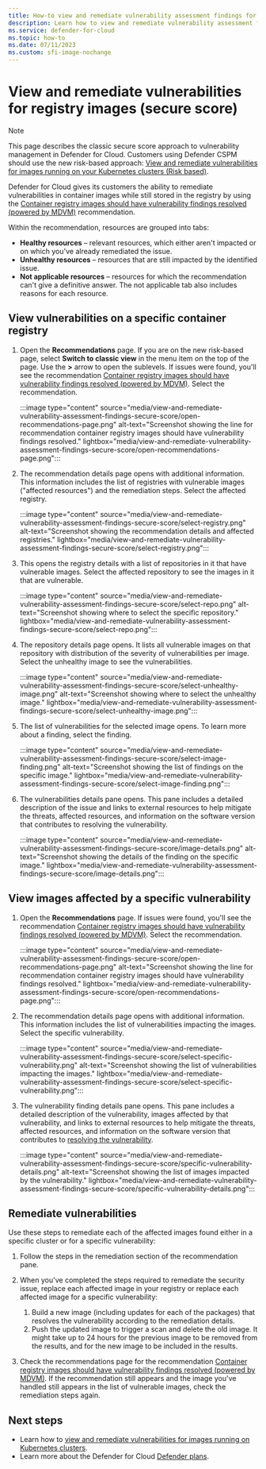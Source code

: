 ```yaml
---
title: How-to view and remediate vulnerability assessment findings for registry images (Secure Score).
description: Learn how to view and remediate vulnerability assessment findings for registry images  (Secure Score).
ms.service: defender-for-cloud
ms.topic: how-to
ms.date: 07/11/2023
ms.custom: sfi-image-nochange
---
```


# View and remediate vulnerabilities for registry images (secure score)

> [!NOTE]
> This page describes the classic secure score approach to vulnerability management in Defender for Cloud. Customers using Defender CSPM should use the new risk-based approach: [View and remediate vulnerabilities for images running on your Kubernetes clusters (Risk based)](view-and-remediate-vulnerabilities-for-images.md).


Defender for Cloud gives its customers the ability to remediate vulnerabilities in container images while still stored in the registry by using the [Container registry images should have vulnerability findings resolved (powered by MDVM)](https://portal.azure.com/#blade/Microsoft_Azure_Security/RecommendationsBlade/assessmentKey/c0b7cfc6-3172-465a-b378-53c7ff2cc0d5) recommendation.

Within the recommendation, resources are grouped into tabs:  

- **Healthy resources** – relevant resources, which either aren't impacted or on which you've already remediated the issue.  
- **Unhealthy resources** – resources that are still impacted by the identified issue.  
- **Not applicable resources** – resources for which the recommendation can't give a definitive answer. The not applicable tab also includes reasons for each resource.  

## View vulnerabilities on a specific container registry

1. Open the **Recommendations** page. If you are on the new risk-based page, select **Switch to classic view** in the menu item on the top of the page. Use the **>** arrow to open the sublevels. If issues were found, you'll see the recommendation [Container registry images should have vulnerability findings resolved (powered by MDVM)](https://portal.azure.com/#blade/Microsoft_Azure_Security/RecommendationsBlade/assessmentKey/c0b7cfc6-3172-465a-b378-53c7ff2cc0d5). Select the recommendation.

    :::image type="content" source="media/view-and-remediate-vulnerability-assessment-findings-secure-score/open-recommendations-page.png" alt-text="Screenshot showing the line for recommendation container registry images should have vulnerability findings resolved." lightbox="media/view-and-remediate-vulnerability-assessment-findings-secure-score/open-recommendations-page.png":::

1. The recommendation details page opens with additional information. This information includes the list of registries with vulnerable images ("affected resources") and the remediation steps. Select the affected registry.

    :::image type="content" source="media/view-and-remediate-vulnerability-assessment-findings-secure-score/select-registry.png" alt-text="Screenshot showing the recommendation details and affected registries." lightbox="media/view-and-remediate-vulnerability-assessment-findings-secure-score/select-registry.png":::

1. This opens the registry details with a list of repositories in it that have vulnerable images. Select the affected repository to see the images in it that are vulnerable.

    :::image type="content" source="media/view-and-remediate-vulnerability-assessment-findings-secure-score/select-repo.png" alt-text="Screenshot showing where to select the specific repository." lightbox="media/view-and-remediate-vulnerability-assessment-findings-secure-score/select-repo.png":::

1. The repository details page opens. It lists all vulnerable images on that repository with distribution of the severity of vulnerabilities per image. Select the unhealthy image to see the vulnerabilities.

    :::image type="content" source="media/view-and-remediate-vulnerability-assessment-findings-secure-score/select-unhealthy-image.png" alt-text="Screenshot showing where to select the unhealthy image." lightbox="media/view-and-remediate-vulnerability-assessment-findings-secure-score/select-unhealthy-image.png":::

1. The list of vulnerabilities for the selected image opens. To learn more about a finding, select the finding.

    :::image type="content" source="media/view-and-remediate-vulnerability-assessment-findings-secure-score/select-image-finding.png" alt-text="Screenshot showing the list of findings on the specific image." lightbox="media/view-and-remediate-vulnerability-assessment-findings-secure-score/select-image-finding.png":::

1. The vulnerabilities details pane opens. This pane includes a detailed description of the issue and links to external resources to help mitigate the threats, affected resources, and information on the software version that contributes to resolving the vulnerability.  

    :::image type="content" source="media/view-and-remediate-vulnerability-assessment-findings-secure-score/image-details.png" alt-text="Screenshot showing the details of the finding on the specific image." lightbox="media/view-and-remediate-vulnerability-assessment-findings-secure-score/image-details.png":::

## View images affected by a specific vulnerability

1. Open the **Recommendations** page. If issues were found, you'll see the recommendation [Container registry images should have vulnerability findings resolved (powered by MDVM)](https://portal.azure.com/#blade/Microsoft_Azure_Security/RecommendationsBlade/assessmentKey/c0b7cfc6-3172-465a-b378-53c7ff2cc0d5). Select the recommendation.

    :::image type="content" source="media/view-and-remediate-vulnerability-assessment-findings-secure-score/open-recommendations-page.png" alt-text="Screenshot showing the line for recommendation container registry images should have vulnerability findings resolved." lightbox="media/view-and-remediate-vulnerability-assessment-findings-secure-score/open-recommendations-page.png":::

1. The recommendation details page opens with additional information. This information includes the list of vulnerabilities impacting the images. Select the specific vulnerability.

    :::image type="content" source="media/view-and-remediate-vulnerability-assessment-findings-secure-score/select-specific-vulnerability.png" alt-text="Screenshot showing the list of vulnerabilities impacting the images." lightbox="media/view-and-remediate-vulnerability-assessment-findings-secure-score/select-specific-vulnerability.png":::

1. The vulnerability finding details pane opens. This pane includes a detailed description of the vulnerability, images affected by that vulnerability, and links to external resources to help mitigate the threats, affected resources, and information on the software version that contributes to [resolving the vulnerability](#remediate-vulnerabilities).

    :::image type="content" source="media/view-and-remediate-vulnerability-assessment-findings-secure-score/specific-vulnerability-details.png" alt-text="Screenshot showing the list of images impacted by the vulnerability." lightbox="media/view-and-remediate-vulnerability-assessment-findings-secure-score/specific-vulnerability-details.png":::

## Remediate vulnerabilities

Use these steps to remediate each of the affected images found either in a specific cluster or for a specific vulnerability:

1. Follow the steps in the remediation section of the recommendation pane.
1. When you've completed the steps required to remediate the security issue, replace each affected image in your registry or replace each affected image for a specific vulnerability:
    1. Build a new image (including updates for each of the packages) that resolves the vulnerability according to the remediation details.
    1. Push the updated image to trigger a scan and delete the old image. It might take up to 24 hours for the previous image to be removed from the results, and for the new image to be included in the results.

1. Check the recommendations page for the recommendation [Container registry images should have vulnerability findings resolved (powered by MDVM)](https://portal.azure.com/#blade/Microsoft_Azure_Security/RecommendationsBlade/assessmentKey/c0b7cfc6-3172-465a-b378-53c7ff2cc0d5).
If the recommendation still appears and the image you've handled still appears in the list of vulnerable images, check the remediation steps again.

## Next steps

- Learn how to [view and remediate vulnerabilities for images running on Kubernetes clusters](view-and-remediate-vulnerabilities-for-images.md).
- Learn more about the Defender for Cloud [Defender plans](defender-for-cloud-introduction.md#protect-cloud-workloads).
